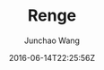 ---
title: "Renge"
github: https://github.com/billyfish152/Renge
demo: http://junchaowang.com
author: Junchao Wang

ssg:
  - Jekyll
cms:
  - No Cms
date: 2016-06-14T22:25:56Z
github_branch: master
---